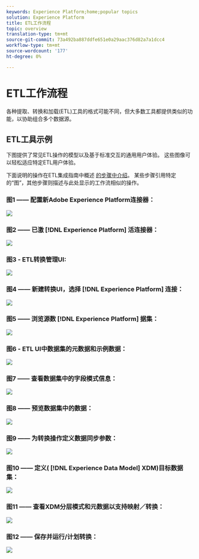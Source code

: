 ```yaml
---
keywords: Experience Platform;home;popular topics
solution: Experience Platform
title: ETL工作流程
topic: overview
translation-type: tm+mt
source-git-commit: 73a492ba887ddfe651e0a29aac376d82a7a1dcc4
workflow-type: tm+mt
source-wordcount: '177'
ht-degree: 0%

---
```



# ETL工作流程

各种提取、转换和加载(ETL)工具的格式可能不同，但大多数工具都提供类似的功能，以协助组合多个数据源。

## ETL工具示例

下图提供了常见ETL操作的模型以及基于标准交互的通用用户体验。 这些图像可以轻松适应特定ETL用户体验。

下面说明的操作在ETL集成指南中概述 [的步骤中介绍](home.md)。 某些步骤引用特定的“图”，其他步骤则描述与此处显示的工作流相似的操作。

### 图1 —— 配置新Adobe Experience Platform连接器：

![](images/image2.png)

### 图2 —— 已激 [!DNL Experience Platform] 活连接器：

![](images/image3.png)

### 图3 - ETL转换管理UI:

![](images/image4.png)

### 图4 —— 新建转换UI，选择 [!DNL Experience Platform] 连接：

![](images/image5.png)

### 图5 —— 浏览源数 [!DNL Experience Platform] 据集：

![](images/image6.png)

### 图6 - ETL UI中数据集的元数据和示例数据：

![](images/image7.png)

### 图7 —— 查看数据集中的字段模式信息：

![](images/image8.png)

### 图8 —— 预览数据集中的数据：

![](images/image9.png)

### 图9 —— 为转换操作定义数据同步参数：

![](images/image10.png)

### 图10 —— 定义( [!DNL Experience Data Model] XDM)目标数据集：

![](images/image11.png)

### 图11 —— 查看XDM分层模式和元数据以支持映射／转换：

![](images/image12.png)

### 图12 —— 保存并运行/计划转换：

![](images/image13.png)